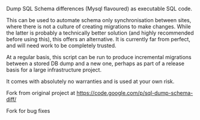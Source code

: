 Dump SQL Schema differences (Mysql flavoured) as executable SQL code.

This can be used to automate schema only synchronisation between sites, 
where there is not a culture of creating migrations to make changes. 
While the latter is probably a technically better solution (and highly recommended before using this), this offers an alternative. It is currently far from perfect, and will need work to be completely trusted.

At a regular basis, this script can be run to produce incremental migrations between a stored DB dump and a new one, perhaps as part of a release basis for a large infrastructure project.

It comes with absolutely no warranties and is used at your own risk.

Fork from original project at https://code.google.com/p/sql-dump-schema-diff/

Fork for bug fixes


